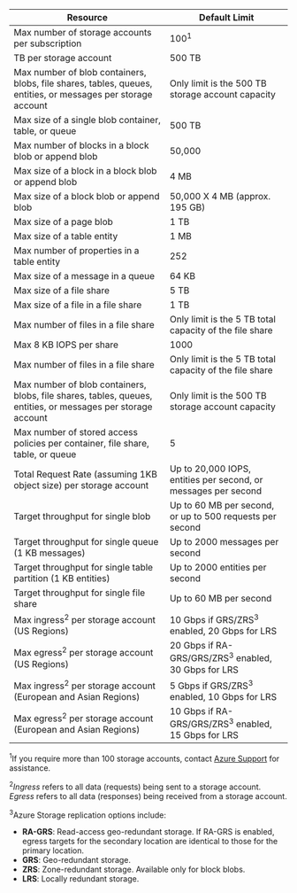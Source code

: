 Resource|Default Limit
---|---
Max number of storage accounts per subscription|100<sup>1</sup>
TB per storage account|500 TB
Max number of blob containers, blobs, file shares, tables, queues, entities, or messages per storage account|Only limit is the 500 TB storage account capacity
Max size of a single blob container, table, or queue|500 TB
Max number of blocks in a block blob or append blob|50,000
Max size of a block in a block blob or append blob|4 MB
Max size of a block blob or append blob|50,000 X 4 MB (approx. 195 GB) 
Max size of a page blob |1 TB
Max size of a table entity|1 MB
Max number of properties in a table entity|252
Max size of a message in a queue|64 KB
Max size of a file share|5 TB
Max size of a file in a file share|1 TB
Max number of files in a file share|Only limit is the 5 TB total capacity of the file share
Max 8 KB IOPS per share|1000
Max number of files in a file share|Only limit is the 5 TB total capacity of the file share
Max number of blob containers, blobs, file shares, tables, queues, entities, or messages per storage account|Only limit is the 500 TB storage account capacity
Max number of stored access policies per container, file share, table, or queue|5
Total Request Rate (assuming 1KB object size) per storage account|Up to 20,000 IOPS, entities per second, or messages per second
Target throughput for single blob|Up to 60 MB per second, or up to 500 requests per second
Target throughput for single queue (1 KB messages)|Up to 2000 messages per second
Target throughput for single table partition (1 KB entities)|Up to 2000 entities per second
Target throughput for single file share|Up to 60 MB per second
Max ingress<sup>2</sup> per storage account (US Regions)|10 Gbps if GRS/ZRS<sup>3</sup> enabled, 20 Gbps for LRS
Max egress<sup>2</sup> per storage account (US Regions)|20 Gbps if RA-GRS/GRS/ZRS<sup>3</sup> enabled, 30 Gbps for LRS
Max ingress<sup>2</sup> per storage account (European and Asian Regions)|5 Gbps if GRS/ZRS<sup>3</sup> enabled, 10 Gbps for LRS
Max egress<sup>2</sup> per storage account (European and Asian Regions)|10 Gbps if RA-GRS/GRS/ZRS<sup>3</sup> enabled, 15 Gbps for LRS

<sup>1</sup>If you require more than 100 storage accounts, contact [Azure Support](/support/faq/) for assistance.

<sup>2</sup>*Ingress* refers to all data (requests) being sent to a storage account. *Egress* refers to all data (responses) being received from a storage account.  

<sup>3</sup>Azure Storage replication options include:

- **RA-GRS**: Read-access geo-redundant storage. If RA-GRS is enabled, egress targets for the secondary location are identical to those for the primary location.
- **GRS**:  Geo-redundant storage. 
- **ZRS**: Zone-redundant storage. Available only for block blobs. 
- **LRS**: Locally redundant storage. 

